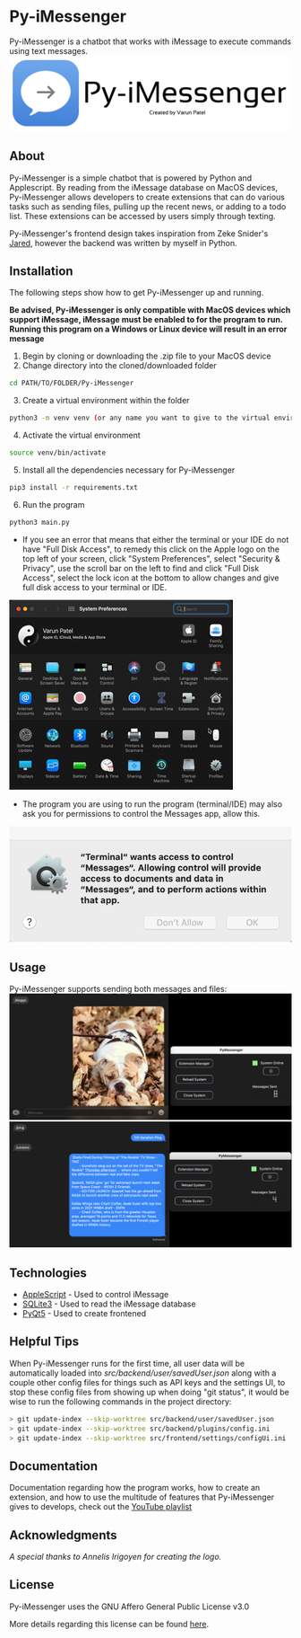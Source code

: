 # Py-iMessenger
Py-iMessenger is a chatbot that works with iMessage to execute commands using text messages.
![Home Page](https://github.com/VarunPatelius/Py-iMessenger/blob/main/github/logos/mainBanner.png?raw=true)

## About
Py-iMessenger is a simple chatbot that is powered by Python and Applescript. By reading from the iMessage database on MacOS devices, Py-iMessenger allows developers to create extensions that can do various tasks such as sending files, pulling up the recent news, or adding to a todo list. These extensions can be accessed by users simply through texting.

Py-iMessenger's frontend design takes inspiration from Zeke Snider's [Jared](https://github.com/ZekeSnider/Jared), however the backend was written by myself in Python.

## Installation
The following steps show how to get Py-iMessenger up and running.

**Be advised, Py-iMessenger is only compatible with MacOS devices which support iMessage, iMessage must be enabled to for the program to run. Running this program on a Windows or Linux device will result in an error message**

1. Begin by cloning or downloading the .zip file to your MacOS device
2. Change directory into the cloned/downloaded folder
```bash
cd PATH/TO/FOLDER/Py-iMessenger
```
3. Create a virtual environment within the folder 
```bash
python3 -m venv venv (or any name you want to give to the virtual environment)
```
4. Activate the virtual environment
```bash
source venv/bin/activate
```
5. Install all the dependencies necessary for Py-iMessenger
```bash
pip3 install -r requirements.txt
```
6. Run the program
```bash
python3 main.py
```
* If you see an error that means that either the terminal or your IDE do not have "Full Disk Access", to remedy this click on the Apple logo on the top left of your screen, click "System Preferences", select "Security & Privacy", use the scroll bar on the left to find and click "Full Disk Access", select the lock icon at the bottom to allow changes and give full disk access to your terminal or IDE.

![Disk Perms](https://github.com/VarunPatelius/Py-iMessenger/blob/main/github/setup/diskAccessGIF.gif?raw=true)

* The program you are using to run the program (terminal/IDE) may also ask you for permissions to control the Messages app, allow this.

![Message Perms](https://github.com/VarunPatelius/Py-iMessenger/blob/main/github/setup/messagePerms.png?raw=true)

## Usage
Py-iMessenger supports sending both messages and files:
![File Demo](https://github.com/VarunPatelius/Py-iMessenger/blob/main/github/usage/fileDemo.png?raw=true)
![Text Demo](https://github.com/VarunPatelius/Py-iMessenger/blob/main/github/usage/messageDemo.png?raw=true)


## Technologies
* [AppleScript](https://developer.apple.com/library/archive/documentation/AppleScript/Conceptual/AppleScriptLangGuide/introduction/ASLR_intro.html) - Used to control iMessage
* [SQLite3](https://docs.python.org/3/library/sqlite3.html) - Used to read the iMessage database
* [PyQt5](https://www.riverbankcomputing.com/software/pyqt/) - Used to create frontened

## Helpful Tips
When Py-iMessenger runs for the first time, all user data will be automatically loaded into _src/backend/user/savedUser.json_
along with a couple other config files for things such as API keys and the settings UI, to stop these config files from showing up
when doing "git status", it would be wise to run the following commands in the project directory:

```bash
> git update-index --skip-worktree src/backend/user/savedUser.json
> git update-index --skip-worktree src/backend/plugins/config.ini
> git update-index --skip-worktree src/frontend/settings/configUi.ini
```

## Documentation
Documentation regarding how the program works, how to create an extension, and how to use the multitude of features that Py-iMessenger gives to develops, check out the [YouTube playlist](https://www.youtube.com/playlist?list=PLNtd-r4MGC3eL4dsinuG-RB1gMV5QGbsl)

## Acknowledgments
_A special thanks to Annelis Irigoyen for creating the logo._

## License
Py-iMessenger uses the GNU Affero General Public License v3.0 

More details regarding this license can be found [here](https://choosealicense.com/licenses/agpl-3.0/).